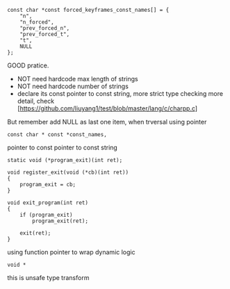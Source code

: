     const char *const forced_keyframes_const_names[] = {
        "n",
        "n_forced",
        "prev_forced_n",
        "prev_forced_t",
        "t",
        NULL
    };

GOOD pratice.
* NOT need hardcode max length of strings
* NOT need hardcode number of strings
* declare its const pointer to const string, more strict type checking
more detail, check [https://github.com/liuyang1/test/blob/master/lang/c/charpp.c]

But remember add NULL as last one item, when trversal using pointer

    const char * const *const_names,
pointer to const pointer to const string


    static void (*program_exit)(int ret);

    void register_exit(void (*cb)(int ret))
    {
        program_exit = cb;
    }

    void exit_program(int ret)
    {
        if (program_exit)
            program_exit(ret);

        exit(ret);
    }
using function pointer to wrap dynamic logic

    void *
this is unsafe type transform

